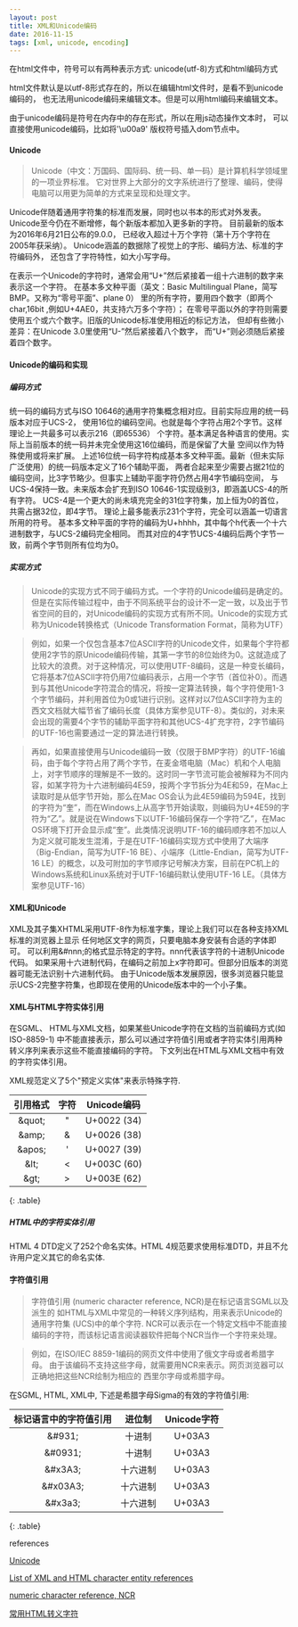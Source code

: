 ```yaml
---
layout: post
title: XML和Unicode编码
date: 2016-11-15 
tags: [xml, unicode, encoding]
---
```


在html文件中，符号可以有两种表示方式: unicode(utf-8)方式和html编码方式

html文件默认是以utf-8形式存在的，所以在编辑html文件时，是看不到unicode编码的，
也无法用unicode编码来编辑文本。但是可以用html编码来编辑文本。

由于unicode编码是符号在内存中的存在形式，所以在用js动态操作文本时，
可以直接使用unicode编码，比如将'\u00a9'  版权符号插入dom节点中。

<!-- more -->

#### Unicode
>Unicode（中文：万国码、国际码、统一码、单一码）是计算机科学领域里的一项业界标准。
它对世界上大部分的文字系统进行了整理、编码，使得电脑可以用更为简单的方式来呈现和处理文字。

Unicode伴随着通用字符集的标准而发展，同时也以书本的形式对外发表。
Unicode至今仍在不断增修，每个新版本都加入更多新的字符。
目前最新的版本为2016年6月21日公布的9.0.0，
已经收入超过十万个字符（第十万个字符在2005年获采纳）。
Unicode涵盖的数据除了视觉上的字形、编码方法、标准的字符编码外，
还包含了字符特性，如大小写字母。

在表示一个Unicode的字符时，通常会用“U+”然后紧接着一组十六进制的数字来表示这一个字符。
在基本多文种平面（英文：Basic Multilingual Plane，简写BMP。又称为“零号平面”、plane 0）
里的所有字符，要用四个数字（即两个char,16bit ,例如U+4AE0，共支持六万多个字符）；
在零号平面以外的字符则需要使用五个或六个数字。旧版的Unicode标准使用相近的标记方法，
但却有些微小差异：在Unicode 3.0里使用“U-”然后紧接着八个数字，
而“U+”则必须随后紧接着四个数字。

#### Unicode的编码和实现

##### 编码方式
统一码的编码方式与ISO 10646的通用字符集概念相对应。目前实际应用的统一码版本对应于UCS-2，
使用16位的编码空间。也就是每个字符占用2个字节。这样理论上一共最多可以表示216（即65536）
个字符。基本满足各种语言的使用。实际上当前版本的统一码并未完全使用这16位编码，而是保留了大量
空间以作为特殊使用或将来扩展。
上述16位统一码字符构成基本多文种平面。最新（但未实际广泛使用）的统一码版本定义了16个辅助平面，
两者合起来至少需要占据21位的编码空间，比3字节略少。但事实上辅助平面字符仍然占用4字节编码空间，
与UCS-4保持一致。未来版本会扩充到ISO 10646-1实现级别3，即涵盖UCS-4的所有字符。
UCS-4是一个更大的尚未填充完全的31位字符集，加上恒为0的首位，共需占据32位，即4字节。
理论上最多能表示231个字符，完全可以涵盖一切语言所用的符号。
基本多文种平面的字符的编码为U+hhhh，其中每个h代表一个十六进制数字，与UCS-2编码完全相同。
而其对应的4字节UCS-4编码后两个字节一致，前两个字节则所有位均为0。

##### 实现方式
>Unicode的实现方式不同于编码方式。一个字符的Unicode编码是确定的。但是在实际传输过程中，由于不同系统平台的设计不一定一致，以及出于节省空间的目的，对Unicode编码的实现方式有所不同。Unicode的实现方式称为Unicode转换格式（Unicode Transformation Format，简称为UTF）

>例如，如果一个仅包含基本7位ASCII字符的Unicode文件，如果每个字符都使用2字节的原Unicode编码传输，其第一字节的8位始终为0。这就造成了比较大的浪费。对于这种情况，可以使用UTF-8编码，这是一种变长编码，它将基本7位ASCII字符仍用7位编码表示，占用一个字节（首位补0）。而遇到与其他Unicode字符混合的情况，将按一定算法转换，每个字符使用1-3个字节编码，并利用首位为0或1进行识别。这样对以7位ASCII字符为主的西文文档就大幅节省了编码长度（具体方案参见UTF-8）。类似的，对未来会出现的需要4个字节的辅助平面字符和其他UCS-4扩充字符，2字节编码的UTF-16也需要通过一定的算法进行转换。

>再如，如果直接使用与Unicode编码一致（仅限于BMP字符）的UTF-16编码，由于每个字符占用了两个字节，在麦金塔电脑（Mac）机和个人电脑上，对字节顺序的理解是不一致的。这时同一字节流可能会被解释为不同内容，如某字符为十六进制编码4E59，按两个字节拆分为4E和59，在Mac上读取时是从低字节开始，那么在Mac OS会认为此4E59编码为594E，找到的字符为“奎”，而在Windows上从高字节开始读取，则编码为U+4E59的字符为“乙”。就是说在Windows下以UTF-16编码保存一个字符“乙”，在Mac OS环境下打开会显示成“奎”。此类情况说明UTF-16的编码顺序若不加以人为定义就可能发生混淆，于是在UTF-16编码实现方式中使用了大端序（Big-Endian，简写为UTF-16 BE）、小端序（Little-Endian，简写为UTF-16 LE）的概念，以及可附加的字节顺序记号解决方案，目前在PC机上的Windows系统和Linux系统对于UTF-16编码默认使用UTF-16 LE。（具体方案参见UTF-16）

#### XML和Unicode

XML及其子集XHTML采用UTF-8作为标准字集，理论上我们可以在各种支持XML标准的浏览器上显示
任何地区文字的网页，只要电脑本身安装有合适的字体即可。
可以利用&#nnn;的格式显示特定的字符。nnn代表该字符的十进制Unicode代码。
如果采用十六进制代码，在编码之前加上x字符即可。但部分旧版本的浏览器可能无法识别十六进制代码。
由于Unicode版本发展原因，很多浏览器只能显示UCS-2完整字符集，也即现在使用的Unicode版本中的一个小子集。

#### XML与HTML字符实体引用

在SGML、 HTML与XML文档，如果某些Unicode字符在文档的当前编码方式(如ISO-8859-1)
中不能直接表示，那么可以通过字符值引用或者字符实体引用两种转义序列来表示这些不能直接编码的字符。
下文列出在HTML与XML文档中有效的字符实体引用。

XML规范定义了5个"预定义实体"来表示特殊字符.

|引用格式  |   字符 |  Unicode编码 |
|:-------:|:-----:|:-----------:|
| &amp;quot;  |  "    | U+0022 (34) |
| &amp;amp;   |  &    | U+0026 (38) |
| &amp;apos;  |  '    | U+0027 (39) |
| &amp;lt;    |  <    | U+003C (60) |
| &amp;gt;    |  >    | U+003E (62) |
{: .table}

##### HTML中的字符实体引用
HTML 4 DTD定义了252个命名实体。HTML 4规范要求使用标准DTD，并且不允许用户定义其它的命名实体.

#### 字符值引用
>字符值引用 (numeric character reference, NCR)是在标记语言SGML以及派生的
如HTML与XML中常见的一种转义序列结构，用来表示Unicode的通用字符集 (UCS)中的单个字符. 
NCR可以表示在一个特定文档中不能直接编码的字符，而该标记语言阅读器软件把每个NCR当作一个字符来处理。

>例如，在ISO/IEC 8859-1编码的网页文件中使用了俄文字母或者希腊字母。
由于该编码不支持这些字母，就需要用NCR来表示。网页浏览器可以正确地把这些NCR绘制为相应的
西里尔字母或希腊字母。

在SGML, HTML, XML中, 下述是希腊字母Sigma的有效的字符值引用:

| 标记语言中的字符值引用|   进位制 |   Unicode字符 |
|:-------:|:---------:|:-----------:|
| &amp;#931;  |  十进制    | U+03A3 |
| &amp;#0931; |  十进制    | U+03A3 |
| &amp;#x3A3; |  十六进制  | U+03A3 |
| &amp;#x03A3;|  十六进制  | U+03A3 |
| &amp;#x3a3; |  十六进制  | U+03A3 |
{: .table}


<div class="references">references</div>

[Unicode](https://en.wikipedia.org/wiki/Unicode)

[List of XML and HTML character entity references](https://en.wikipedia.org/wiki/List_of_XML_and_HTML_character_entity_references)
 
[numeric character reference, NCR](https://en.wikipedia.org/wiki/Numeric_character_reference) 
 
[常用HTML转义字符](http://zqdevres.qiniucdn.com/data/20120726145112/index.html)

